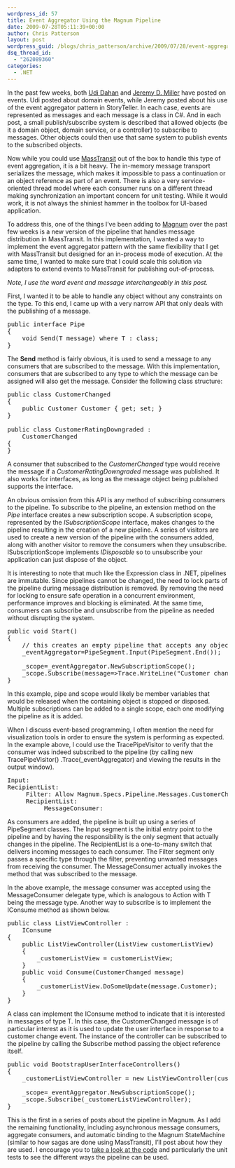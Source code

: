 ```yaml
---
wordpress_id: 57
title: Event Aggregator Using the Magnum Pipeline
date: 2009-07-28T05:11:39+00:00
author: Chris Patterson
layout: post
wordpress_guid: /blogs/chris_patterson/archive/2009/07/28/event-aggregator-using-the-magnum-pipeline.aspx
dsq_thread_id:
  - "262089360"
categories:
  - .NET
---
```

In the past few weeks, both [Udi Dahan](http://www.udidahan.com/2009/06/14/domain-events-salvation/) and [Jeremy D. Miller](http://codebetter.com/blogs/jeremy.miller/archive/2009/07/23/how-i-m-using-the-event-aggregator-pattern-in-storyteller.aspx) have posted on events. Udi posted about domain events, while Jeremy posted about his use of the event aggregator pattern in StoryTeller. In each case, events are represented as messages and each message is a class in C#. And in each post, a small publish/subscribe system is described that allowed objects (be it a domain object, domain service, or a controller) to subscribe to messages. Other objects could then use that same system to publish events to the subscribed objects.

Now while you could use [MassTransit](http://code.google.com/p/masstransit/) out of the box to handle this type of event aggregation, it is a bit heavy. The in-memory message transport serializes the message, which makes it impossible to pass a continuation or an object reference as part of an event. There is also a very service-oriented thread model where each consumer runs on a different thread making synchronization an important concern for unit testing. While it would work, it is not always the shiniest hammer in the toolbox for UI-based application.

To address this, one of the things I&#8217;ve been adding to [Magnum](http://code.google.com/p/magnum/) over the past few weeks is a new version of the pipeline that handles message distribution in MassTransit. In this implementation, I wanted a way to implement the event aggregator pattern with the same flexibility that I get with MassTransit but designed for an in-process mode of execution. At the same time, I wanted to make sure that I could scale this solution via adapters to extend events to MassTransit for publishing out-of-process.

_Note, I use the word event and message interchangeably in this post._

First, I wanted it to be able to handle any object without any constraints on the type. To this end, I came up with a very narrow API that only deals with the publishing of a message.

<pre>public interface Pipe
{
	void Send(T message) where T : class;
}
</pre>

The **Send** method is fairly obvious, it is used to send a message to any consumers that are subscribed to the message. With this implementation, consumers that are subscribed to any type to which the message can be assigned will also get the message. Consider the following class structure:

<pre>public class CustomerChanged
{
	public Customer Customer { get; set; }
}

public class CustomerRatingDowngraded : 
	CustomerChanged
{
}
</pre>

A consumer that subscribed to the _CustomerChanged_ type would receive the message if a _CustomerRatingDowngraded_ message was published. It also works for interfaces, as long as the message object being published supports the interface.

An obvious omission from this API is any method of subscribing consumers to the pipeline. To subscribe to the pipeline, an extension method on the _Pipe_ interface creates a new subscription scope. A subscription scope, represented by the _ISubscriptionScope_ interface, makes changes to the pipeline resulting in the creation of a new pipeline. A series of visitors are used to create a new version of the pipeline with the consumers added, along with another visitor to remove the consumers when they unsubscribe. ISubscriptionScope implements _IDisposable_ so to unsubscribe your application can just dispose of the object.

It is interesting to note that much like the Expression class in .NET, pipelines are immutable. Since pipelines cannot be changed, the need to lock parts of the pipeline during message distribution is removed. By removing the need for locking to ensure safe operation in a concurrent environment, performance improves and blocking is eliminated. At the same time, consumers can subscribe and unsubscribe from the pipeline as needed without disrupting the system.

<pre>public void Start()
{
	// this creates an empty pipeline that accepts any object
	_eventAggregator=PipeSegment.Input(PipeSegment.End());

	_scope=_eventAggregator.NewSubscriptionScope();
	_scope.Subscribe(message=&gt;Trace.WriteLine("Customer changed: "+message.CustomerName));
}
</pre>

In this example, pipe and scope would likely be member variables that would be released when the containing object is stopped or disposed. Multiple subscriptions can be added to a single scope, each one modifying the pipeline as it is added.

When I discuss event-based programming, I often mention the need for visualization tools in order to ensure the system is performing as expected. In the example above, I could use the TracePipeVisitor to verify that the consumer was indeed subscribed to the pipeline (by calling new TracePipeVisitor() .Trace(_eventAggregator) and viewing the results in the output window).

<pre>Input: 
RecipientList: 
     Filter: Allow Magnum.Specs.Pipeline.Messages.CustomerChanged
     RecipientList: 
          MessageConsumer: 
</pre>

As consumers are added, the pipeline is built up using a series of PipeSegment classes. The Input segment is the initial entry point to the pipeline and by having the responsibility is the only segment that actually changes in the pipeline. The RecipientList is a one-to-many switch that delivers incoming messages to each consumer. The Filter segment only passes a specific type through the filter, preventing unwanted messages from receiving the consumer. The MessageConsumer actually invokes the method that was subscribed to the message.

In the above example, the message consumer was accepted using the MessageConsumer delegate type, which is analogous to Action with T being the message type. Another way to subscribe is to implement the IConsume method as shown below.

<pre>public class ListViewController :
	IConsume
{
	public ListViewController(ListView customerListView)
	{
		_customerListView = customerListView;
	}
	public void Consume(CustomerChanged message)
	{
		_customerListView.DoSomeUpdate(message.Customer);
	}
}
</pre>

A class can implement the IConsume method to indicate that it is interested in messages of type T. In this case, the CustomerChanged message is of particular interest as it is used to update the user interface in response to a customer change event. The instance of the controller can be subscribed to the pipeline by calling the Subscribe method passing the object reference itself.

<pre>public void BootstrapUserInterfaceControllers()
{
	_customerListViewController = new ListViewController(customerListView);

	_scope=_eventAggregator.NewSubscriptionScope();
	_scope.Subscribe(_customerListViewController);
}
</pre>

This is the first in a series of posts about the pipeline in Magnum. As I add the remaining functionality, including asynchronous message consumers, aggregate consumers, and automatic binding to the Magnum StateMachine (similar to how sagas are done using MassTransit), I&#8217;ll post about how they are used. I encourage you to [take a look at the code](http://code.google.com/p/magnum/) and particularly the unit tests to see the different ways the pipeline can be used.